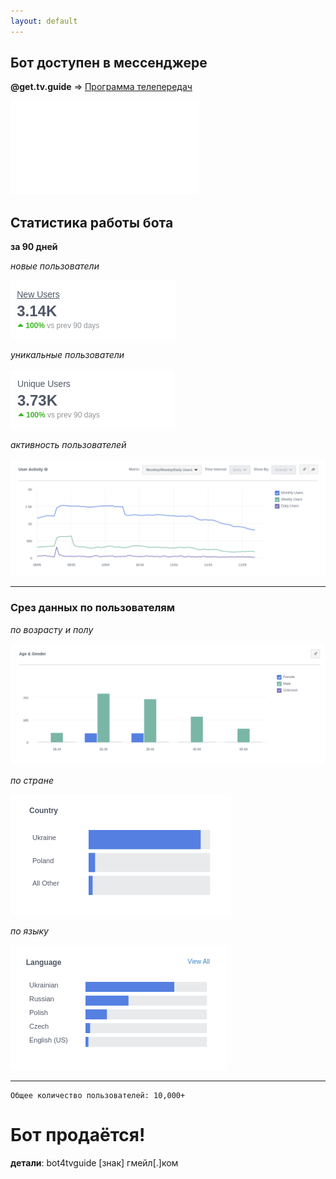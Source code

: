 ```yaml
---
layout: default
---
```


## Бот доступен в мессенджере
**@get.tv.guide** => [Программа телепередач](http://m.me/get.tv.guide)

![chatbot](./public/img/chatbot.img)


## Статистика работы бота

**за 90 дней**

_новые пользователи_

![New](./public/img/new_u.png)

_уникальные пользователи_

![New](./public/img/unique_u.png)

_активность пользователей_

![New](./public/img/user_activity.png)

---

### Срез данных по пользователям


_по возрасту и полу_

![New](./public/img/age_gender.png)

_по стране_

![New](./public/img/country.png)

_по языку_

![New](./public/img/language.png)

---

```
Общее количество пользователей: 10,000+
```

# Бот продаётся!

**детали**: bot4tvguide [знак] гмейл[.]ком
